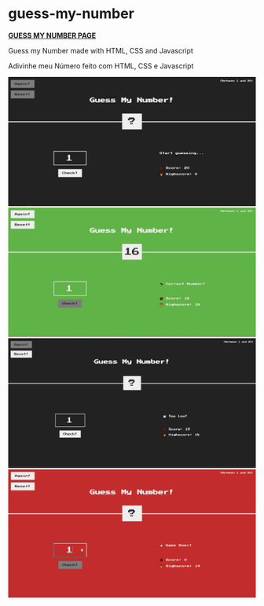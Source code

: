 # guess-my-number
<a href="https://mayckonrebecci.github.io/guess-my-number/"><strong>GUESS MY NUMBER PAGE</strong></a>

Guess my Number made with HTML, CSS and Javascript

Adivinhe meu Número feito com HTML, CSS e Javascript

<img src="img/screenshot1.png">
<img src="img/screenshot2.png">
<img src="img/screenshot3.png">
<img src="img/screenshot4.png">
